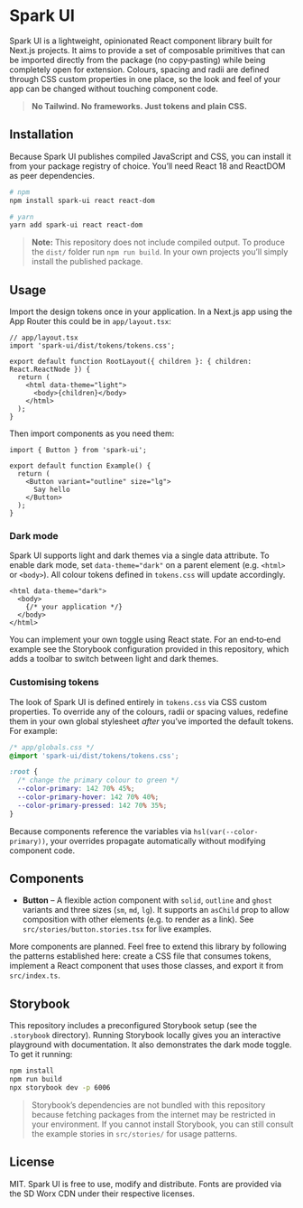 # Spark UI

Spark UI is a lightweight, opinionated React component library built for Next.js projects. It aims to provide a set of composable primitives that can be imported directly from the package (no copy‑pasting) while being completely open for extension. Colours, spacing and radii are defined through CSS custom properties in one place, so the look and feel of your app can be changed without touching component code.

> **No Tailwind. No frameworks. Just tokens and plain CSS.**

## Installation

Because Spark UI publishes compiled JavaScript and CSS, you can install it from your package registry of choice. You’ll need React 18 and ReactDOM as peer dependencies.

```sh
# npm
npm install spark-ui react react-dom

# yarn
yarn add spark-ui react react-dom
```

> **Note:** This repository does not include compiled output. To produce the `dist/` folder run `npm run build`. In your own projects you’ll simply install the published package.

## Usage

Import the design tokens once in your application. In a Next.js app using the App Router this could be in `app/layout.tsx`:

```tsx
// app/layout.tsx
import 'spark-ui/dist/tokens/tokens.css';

export default function RootLayout({ children }: { children: React.ReactNode }) {
  return (
    <html data-theme="light">
      <body>{children}</body>
    </html>
  );
}
```

Then import components as you need them:

```tsx
import { Button } from 'spark-ui';

export default function Example() {
  return (
    <Button variant="outline" size="lg">
      Say hello
    </Button>
  );
}
```

### Dark mode

Spark UI supports light and dark themes via a single data attribute. To enable dark mode, set `data-theme="dark"` on a parent element (e.g. `<html>` or `<body>`). All colour tokens defined in `tokens.css` will update accordingly.

```tsx
<html data-theme="dark">
  <body>
    {/* your application */}
  </body>
</html>
```

You can implement your own toggle using React state. For an end‑to‑end example see the Storybook configuration provided in this repository, which adds a toolbar to switch between light and dark themes.

### Customising tokens

The look of Spark UI is defined entirely in `tokens.css` via CSS custom properties. To override any of the colours, radii or spacing values, redefine them in your own global stylesheet *after* you’ve imported the default tokens. For example:

```css
/* app/globals.css */
@import 'spark-ui/dist/tokens/tokens.css';

:root {
  /* change the primary colour to green */
  --color-primary: 142 70% 45%;
  --color-primary-hover: 142 70% 40%;
  --color-primary-pressed: 142 70% 35%;
}
```

Because components reference the variables via `hsl(var(--color-primary))`, your overrides propagate automatically without modifying component code.

## Components

- **Button** – A flexible action component with `solid`, `outline` and `ghost` variants and three sizes (`sm`, `md`, `lg`). It supports an `asChild` prop to allow composition with other elements (e.g. to render as a link). See `src/stories/button.stories.tsx` for live examples.

More components are planned. Feel free to extend this library by following the patterns established here: create a CSS file that consumes tokens, implement a React component that uses those classes, and export it from `src/index.ts`.

## Storybook

This repository includes a preconfigured Storybook setup (see the `.storybook` directory). Running Storybook locally gives you an interactive playground with documentation. It also demonstrates the dark mode toggle. To get it running:

```sh
npm install
npm run build
npx storybook dev -p 6006
```

> Storybook’s dependencies are not bundled with this repository because fetching packages from the internet may be restricted in your environment. If you cannot install Storybook, you can still consult the example stories in `src/stories/` for usage patterns.

## License

MIT. Spark UI is free to use, modify and distribute. Fonts are provided via the SD Worx CDN under their respective licenses.